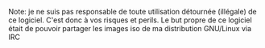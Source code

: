 Note: je ne suis pas responsable de toute utilisation détournée (illégale)  de ce logiciel. C'est donc à vos risques et perils. Le but propre de ce logiciel était de pouvoir partager les images iso de ma distribution GNU/Linux via IRC
